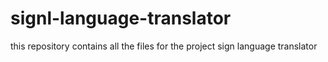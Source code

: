 # signl-language-translator
this repository contains all the files for the project sign language translator
